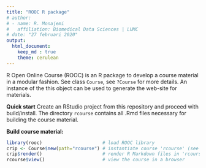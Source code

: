 ```yaml
---
title: "ROOC R package"
# author:
# - name: R. Monajemi
#   affiliation: Biomedical Data Sciences | LUMC
# date: "27 februari 2020"
output: 
  html_document:
    keep_md : true
    theme: cerulean
---
```



R Open Online Course (ROOC) is an R package to develop a course material in a modular fashion. See class `Course`, see  `?Course` for more details. An instance of the this object can be used to generate the web-site for materials. 


**Quick start** Create an RStudio project from this repository and proceed with build/install. The directory `rcourse` contains all .Rmd files necessary for building the course material.

**Build course material:**

```r
library(rooc)                      # load ROOC library
crip <- Course$new(path="rcourse") # instantiate course 'rcourse' (see below for details of `path`)
crip$render()                      # render R Markdown files in 'rcourse'  
rcourse$view()                     # view the course in a browser
```


